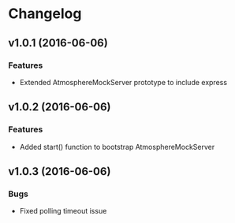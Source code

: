 # Changelog

## v1.0.1 (2016-06-06)

### Features

- Extended AtmosphereMockServer prototype to include express


## v1.0.2 (2016-06-06)

### Features

- Added start() function to bootstrap AtmosphereMockServer


## v1.0.3 (2016-06-06)

### Bugs

- Fixed polling timeout issue
